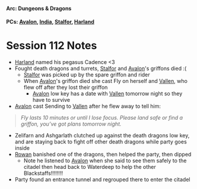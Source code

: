 #### Arc: Dungeons & Dragons
#### PCs: [Avalon](PCs/Current/Avalon.md), [India](PCs/Current/India.md), [Stalfor](PCs/Current/Stalfor.md), [Harland](PCs/Current/Harland.md)

# Session 112 Notes
- [Harland](PCs/Current/Harland.md) named his pegasus Cadence <3
- Fought death dragons and turrets, [Stalfor](PCs/Current/Stalfor.md) and [Avalon](PCs/Current/Avalon.md)'s griffons died :(
	- [Stalfor](PCs/Current/Stalfor.md) was picked up by the spare griffon and rider 
	- When [Avalon](PCs/Current/Avalon.md)'s griffon died she cast Fly on herself and [Vallen](NPCs/Living/Vallen.md), who flew off after they lost their griffon
		- [Avalon](PCs/Current/Avalon.md) low key has a date with [Vallen](NPCs/Living/Vallen.md) tomorrow night so they have to survive
- [Avalon](PCs/Current/Avalon.md) cast Sending to [Vallen](NPCs/Living/Vallen.md) after he flew away to tell him:
> 	*Fly lasts 10 minutes or until I lose focus. Please land safe or find a griffon, you’ve got plans tomorrow night.*

- Zelifarn and Ashgarlath clutched up against the death dragons low key, and are staying back to fight off other death dragons while party goes inside
- [Rowan](NPCs/Living/Rowan.md) banished one of the dragons, then helped the party, then dipped
	- Note he listened to [Avalon](PCs/Current/Avalon.md) when she said to see them safely to the citadel then head back to Waterdeep to help the other Blackstaffs!!!!!!!!
- Party found an entrance tunnel and regrouped there to enter the citadel